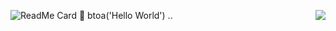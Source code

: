 ![ReadMe Card](https://github-readme-stats.vercel.app/api/pin/?username=linliwei999&repo=linliwei999)
🐌 btoa('Hello World') ..
<img align="right" src="https://github-readme-stats.vercel.app/api?username=linliwei999&show_icons=true&icon_color=CE1D2D&text_color=718096&bg_color=ffffff&hide_title=true" />
